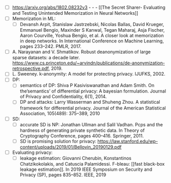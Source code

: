 - [ ] https://arxiv.org/abs/1802.08232v3  - - - [[The Secret Sharer- Evaluating and Testing Unintended Memorization in Neural Networks]]
- [ ] Memorization in ML: 
	- [ ] Devansh Arpit, Stanislaw Jastrzebski, Nicolas Ballas, David Krueger, Emmanuel Bengio, Maxinder S Kanwal, Tegan Maharaj, Asja Fischer, Aaron Courville, Yoshua Bengio, et al. A closer look at memorization in deep networks. In International Conference on Machine Learning, pages 233–242. PMLR, 2017.
- [ ] A. Narayanan and V. Shmatikov. Robust deanonymization of large sparse datasets: a decade later. https://www.cs.princeton.edu/~arvindn/publications/de-anonymization-retrospective.pdf, 2019.
- [ ] L. Sweeney. k-anonymity: A model for protecting privacy. IJUFKS, 2002.
- [ ] DP:
	- [ ] semantics of DP: Shiva P Kasiviswanathan and Adam Smith. On the’semantics’ of differential privacy: A bayesian formulation. Journal of Privacy and Confidentiality, 6(1), 2014.
	- [ ] DP and attacks: Larry Wasserman and Shuheng Zhou. A statistical framework for differential privacy. Journal of the American Statistical Association, 105(489): 375–389, 2010
- [ ] SD:
	- [ ] accurate SD is NP: Jonathan Ullman and Salil Vadhan. Pcps and the hardness of generating private synthetic data. In Theory of Cryptography Conference, pages 400–416. Springer, 2011.
	- [ ] SD is promising solution for privacy: https://law.stanford.edu/wp-content/uploads/2019/01/Bellovin_20190129.pdf
- [ ] Evaluating privacy:
	- [ ] leakage estimation: Giovanni Cherubin, Konstantinos Chatzikokolakis, and Catuscia Palamidessi. F-bleau: [[fast black-box leakage estimation]]. In 2019 IEEE Symposium on Security and Privacy (SP), pages 835–852. IEEE, 2019